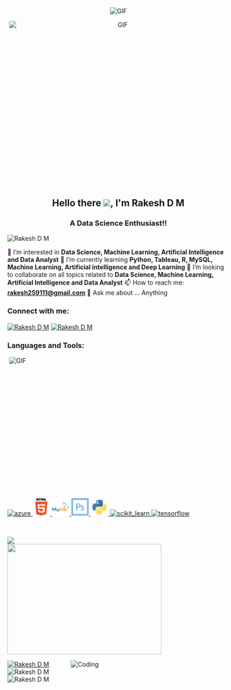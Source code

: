 <p align="center">
   <img align="center" alt="GIF" src="https://user-images.githubusercontent.com/83126231/138588268-0d09a80d-a9ec-47bd-ae63-b3644b0868c0.gif" width="900" height="150" />

</p>
<p align="center">
   <img align="right" alt="GIF" src="https://github.com/arsentieva/arsentieva/blob/main/code.gif?raw=true" width="500" height="400" />

</p>

<h2 align="center">Hello there <img src="https://media.giphy.com/media/hvRJCLFzcasrR4ia7z/giphy.gif" width="25px">, I'm Rakesh D M</h2><p align="center">
<h3 align="center">A Data Science Enthusiast!!</h3>

<p align="left"> <img src="https://komarev.com/ghpvc/?username=Rakesh D M&label=PROFILE+VIEWS&color=ff69b4&style=plastic" alt="Rakesh D M" /> </p>
 
👀 I’m interested in **Data Science, Machine Learning, Artificial Intelligence and Data Analyst**
🌱 I’m currently learning **Python, Tableau, R, MySQL, Machine Learning, Artificial intelligence and Deep Learning**
💞️ I’m looking to collaborate on all topics related to **Data Science, Machine Learning, Artificial Intelligence and Data Analyst**
📫 How to reach me: **rakesh259111@gmail.com**
💬 Ask me about ... Anything

<h3 align="left">Connect with me:</h3>
<p align="left">
<a href="https://www.linkedin.com/in/rakesh-d-m-82911b220/" target="blank"><img align="center" src="https://cdn.jsdelivr.net/npm/simple-icons@3.0.1/icons/linkedin.svg" alt="Rakesh D M" height="30" width="40" /></a>
<a href="mailto:rakesh259111@gmail.com" target="blank"><img align="center" src="https://cdn.jsdelivr.net/npm/simple-icons@v3/icons/gmail.svg" alt="Rakesh D M" height="30" width="40" /></a>
</p>
<h3 align="left">Languages and Tools:</h3>
<p align="left"> <a href="https://aws.amazon.com" target="_blank"> 
  <img align="right" alt="GIF" src="https://github.com/Rakesh D M/Rakesh D M/blob/master/code.gif?raw=true" width="500" height="320"/> </a> <a href="https://azure.microsoft.com/en-in/" target="_blank"> <img src="https://www.vectorlogo.zone/logos/microsoft_azure/microsoft_azure-icon.svg" alt="azure" width="40" height="40"/> </a> <a href="https://www.w3.org/html/" target="_blank"> <img src="https://raw.githubusercontent.com/devicons/devicon/master/icons/html5/html5-original-wordmark.svg" alt="html5" width="40" height="40"/> </a> <a href="https://www.mysql.com/" target="_blank"> <img src="https://raw.githubusercontent.com/devicons/devicon/master/icons/mysql/mysql-original-wordmark.svg" alt="mysql" width="40" height="40"/> </a> <a href="https://www.photoshop.com/en" target="_blank"> <img src="https://raw.githubusercontent.com/devicons/devicon/master/icons/photoshop/photoshop-line.svg" alt="photoshop" width="40" height="40"/> </a> <a href="https://www.python.org" target="_blank"> <img src="https://raw.githubusercontent.com/devicons/devicon/master/icons/python/python-original.svg" alt="python" width="40" height="40"/> </a> <a href="https://scikit-learn.org/" target="_blank"> <img src="https://upload.wikimedia.org/wikipedia/commons/0/05/Scikit_learn_logo_small.svg" alt="scikit_learn" width="40" height="40"/> </a> <a href="https://www.tensorflow.org" target="_blank"> <img src="https://www.vectorlogo.zone/logos/tensorflow/tensorflow-icon.svg" alt="tensorflow" width="40" height="40"/> </a> </p>
 <br/>
 
 <p><img align="left",img width="450", src="https://storage.googleapis.com/gweb-newslab-data-viz-tool.appspot.com/uploads/2ac42fc0-4e24-4843-a5de-d0f31a6b8329.gif">
    <img align="center" height="250" width="350"src="https://github-readme-stats.vercel.app/api/top-langs/?username=Rakesh D M&theme=light&hide_langs_below=1" />
</p>

   <p><img align="right" width="360"alt="Coding" src="https://cdn.dribbble.com/users/2646423/screenshots/5507196/computer.gif">
      <img align="left"width="370"  src="https://github-readme-stats.vercel.app/api?username=Rakesh D M&show_icons=true&locale=en" alt="Rakesh D M" />
   </p>


<p> <img align="left" width="450" src="https://github-readme-streak-stats.streamlit.com/?user=Rakesh D M&" alt="Rakesh D M" />
 <a href="https://github.com/ryo-ma/github-profile-trophy"><img src="https://github-profile-trophy.vercel.app/?username=Rakesh D M" alt="Rakesh D M" /></a> </p>
